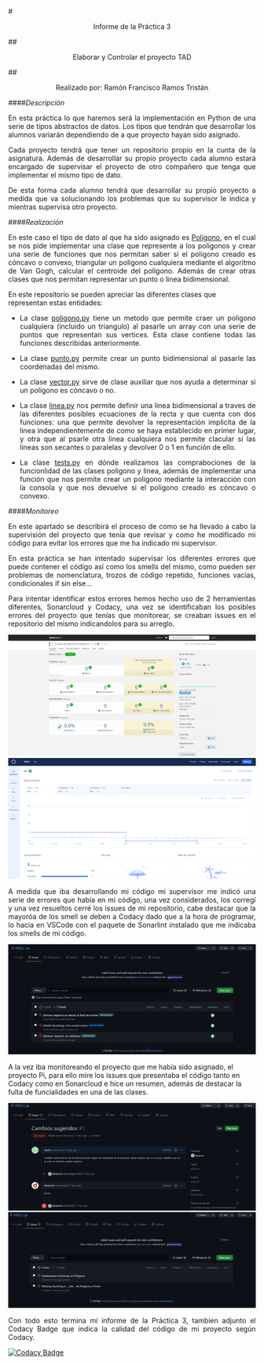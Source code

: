 #<p style="text-align: center;">Informe de la Práctica 3</p>
##<p style="text-align: center;">Elaborar y Controlar el proyecto TAD</p>
##<p style="text-align: center;">Realizado por: Ramón Francisco Ramos Tristán</p>


####_Descripción_

<p align="justify">En esta práctica lo que haremos será la implementación en Python de una serie de tipos abstractos de datos. Los tipos que tendrán que desarrollar los alumnos variarán dependiendo de a que proyecto hayan sido asignado.

<p align="justify">Cada proyecto tendrá que tener un repositorio propio en la cunta de la asignatura. Además de desarrollar su propio proyecto cada alumno estará encargado de supervisar el proyecto de otro compañero que tenga que implementar el mismo tipo de dato.

<p align="justify">De esta forma cada alumno tendrá que desarrollar su propio proyecto a medida que va solucionando los problemas que su supervisor le indica y mientras supervisa otro proyecto.

####_Realización_

<p align="justify">En este caso el tipo de dato al que ha sido asignado es <a href="https://aulavirtual.ual.es/bbcswebdav/pid-1469282-dt-content-rid-6293229_1/courses/COURSE_0000020549/Poligono.pdf">Poligono</a>, en el cual se nos pide implementar una clase que represente a los poligonos y crear una serie de funciones que nos permitan saber si el poligono creado es cóncavo o convexo, triangular un poligono cualquiera mediante el algoritmo de Van Gogh, calcular el centroide del poligono. Además de crear otras clases que nos permitan representar un punto o linea bidimensional.

En este repositorio se pueden apreciar las diferentes clases que representan estas entidades:

- <p align="justify">La clase <a href="https://github.com/PRIS2/ro/blob/main/poligono.py">poligono.py</a> tiene un metodo que permite craer un poligono cualquiera (incluido un triangulo) al pasarle un array con una serie de puntos que representan sus vertices. Esta clase contiene todas las funciones describidas anteriormente.

- <p align="justify">La clase <a href="https://github.com/PRIS2/ro/blob/main/punto.py">punto.py</a> permite crear un punto bidimensional al pasarle las coordenadas del mismo.

- <p align="justify">La clase <a href="https://github.com/PRIS2/ro/blob/main/vector.py">vector.py</a> sirve de clase auxiliar que nos ayuda a determinar si un poligono es cóncavo o no.

- <p align="justify">La clase <a href="https://github.com/PRIS2/ro/blob/main/linea.py">linea.py</a> nos permite definir una linea bidimensional a traves de las diferentes posibles ecuaciones de la recta y que cuenta con dos funciones: una que permite devolver la representación implicita de la linea independientemente de como se haya establecido en primer lugar, y otra que al psarle otra linea cualquiera nos permite clacular si las lineas son secantes o paralelas y devolver 0 o 1 en función de ello.

- <p align="justify">La clase <a href="https://github.com/PRIS2/ro/blob/main/tests.py">tests.py</a> en dónde realizamos las comprabociones de la funcionlidad de las clases poligono y linea, además de implementar una función que nos permite crear un poligono mediante la interacción con la consola y que nos devuelve si el poligono creado es cóncavo o convexo.


####_Monitoreo_

<p align="justify">En este apartado se describirá el proceso de como se ha llevado a cabo la supervisión del proyecto que tenía que revisar y como he modificado mi código para evitar los errores que me ha indicado mi supervisor.

<p align="justify">En esta práctica se han intentado supervisar los diferentes errores que puede contener el código así como los smells del mismo, como pueden ser problemas de nomenclatura, trozos de código repetido, funciones vacías, condicionales if sin else...

<p align="justify">Para intentar identificar estos errores hemos hecho uso de 2 herramientas diferentes, Sonarcloud y Codacy, una vez se identificaban los posibles errores del proyecto que tenías que monitorear, se creaban issues en el repositorio del mismo indicandolos para su arreglo.

![Sonarcloud](img/img1.png "Sonarcloud")
![Codacy](img/img2.png "Codacy")


<p align="justify">A medida que iba desarrollando mi código mi supervisor me indicó una serie de errores que había en mi código, una vez considerados, los corregí y una vez resueltos cerré los issues de mi repositorio, cabe destacar que la mayoróa de los smell se deben a Codacy dado que a la hora de programar, lo hacía en VSCode con el paquete de Sonarlint instalado que me indicaba los smells de mi código.

![Issues](img/img3.png "Issues")

A la vez iba monitoreando el proyecto que me había sido asignado, el proyecto Pi, para ello mire los issues que presentaba el código tanto en Codacy como en Sonarcloud e hice un resumen, además de destacar la fulta de funcialidades en una de las clases.


![Issues Pi](img/img5.png "Issues Pi")
![Issues Pi](img/img4.png "Issues Pi")


<p align="justify">Con todo esto termina mi informe de la Práctica 3, tambien adjunto el Codacy Badge que indica la calidad del código de mi proyecto según Codacy.




[![Codacy Badge](https://app.codacy.com/project/badge/Grade/9e5a2de079784e75b399af45b8f38a37)](https://www.codacy.com/gh/PRIS2/ro/dashboard?utm_source=github.com&amp;utm_medium=referral&amp;utm_content=PRIS2/ro&amp;utm_campaign=Badge_Grade)

